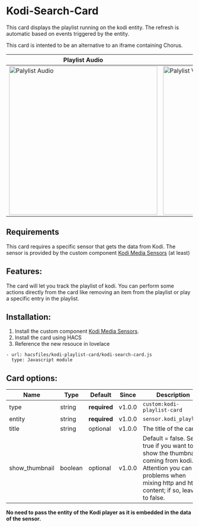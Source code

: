 # Kodi-Search-Card

This card displays the playlist running on the kodi entity. The refresh is automatic based on events triggered by the entity. 

This card is intented to be an alternative to an iframe containing Chorus.


| Playlist Audio | Playlist Video
| ---- | ---- 
<img src="https://raw.githubusercontent.com/jtbgroup/kodi-playlist-card/master/assets/playlist_audio.png" alt="Palylist Audio" width="400"/> | <img src="https://raw.githubusercontent.com/jtbgroup/kodi-playlist-card/master/assets/playlist_video.png" alt="Palylist Video" width="400"/>

## Requirements

This card requires a specific sensor that gets the data from Kodi. The sensor is provided by the custom component [Kodi Media Sensors](https://github.com/jtbgroup/kodi-media-sensors) (at least)

## Features:

The card will let you track the playlist of kodi. 
You can perform some actions directly from the card like removing an item from the playlist or play a specific entry in the playlist.

## Installation:

1. Install the custom component [Kodi Media Sensors](https://github.com/jtbgroup/kodi-media-sensors).
2. Install the card using HACS
3. Reference the new resouce in lovelace

```
- url: hacsfiles/kodi-playlist-card/kodi-search-card.js
  type: Javascript module
```


## Card options:

| Name | Type | Default | Since | Description |
|------|------|---------|-------|-------------|
| type | string	| **required** | v1.0.0 | `custom:kodi-playlist-card` |
| entity | string | **required** | v1.0.0 |  `sensor.kodi_playlist` |
| title | string | optional | v1.0.0 | The title of the card |
| show_thumbnail | boolean | optional | v1.0.0 | Default = false. Set to true if you want to show the thumbnails coming from kodi. Attention you can get problems when mixing http and https content; if so, leave it to false. |

**No need to pass the entity of the Kodi player as it is embedded in the data of the sensor.**
